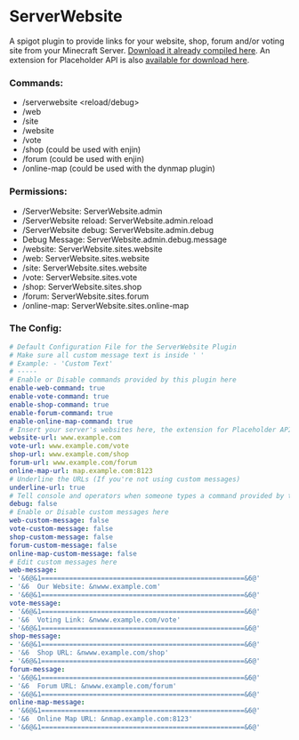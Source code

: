 # ServerWebsite
A spigot plugin to provide links for your website, shop, forum and/or voting site from your Minecraft Server.
[Download it already compiled here](https://www.spigotmc.org/resources/serverwebsite.13007/).
An extension for Placeholder API is also [available for download here](https://api.extendedclip.com/expansions/serverwebsite-expansion/).
### Commands:
* /serverwebsite <reload/debug>
* /web
* /site
* /website
* /vote
* /shop (could be used with enjin)
* /forum (could be used with enjin)
* /online-map (could be used with the dynmap plugin)
### Permissions:
* /ServerWebsite: ServerWebsite.admin
* /ServerWebsite reload: ServerWebsite.admin.reload
* /ServerWebsite debug: ServerWebsite.admin.debug
* Debug Message: ServerWebsite.admin.debug.message
* /website: ServerWebsite.sites.website
* /web: ServerWebsite.sites.website
* /site: ServerWebsite.sites.website
* /vote: ServerWebsite.sites.vote
* /shop: ServerWebsite.sites.shop
* /forum: ServerWebsite.sites.forum
* /online-map: ServerWebsite.sites.online-map
### The Config:
```yaml
# Default Configuration File for the ServerWebsite Plugin
# Make sure all custom message text is inside ' '
# Example: - 'Custom Text'
# -----
# Enable or Disable commands provided by this plugin here
enable-web-command: true
enable-vote-command: true
enable-shop-command: true
enable-forum-command: true
enable-online-map-command: true
# Insert your server's websites here, the extension for Placeholder API will also read this
website-url: www.example.com
vote-url: www.example.com/vote
shop-url: www.example.com/shop
forum-url: www.example.com/forum
online-map-url: map.example.com:8123
# Underline the URLs (If you're not using custom messages)
underline-url: true
# Tell console and operators when someone types a command provided by this plugin
debug: false
# Enable or Disable custom messages here
web-custom-message: false
vote-custom-message: false
shop-custom-message: false
forum-custom-message: false
online-map-custom-message: false
# Edit custom messages here
web-message:
- '&6@&1===================================================&6@'
- '&6  Our Website: &nwww.example.com'
- '&6@&1===================================================&6@'
vote-message:
- '&6@&1===================================================&6@'
- '&6  Voting Link: &nwww.example.com/vote'
- '&6@&1===================================================&6@'
shop-message:
- '&6@&1===================================================&6@'
- '&6  Shop URL: &nwww.example.com/shop'
- '&6@&1===================================================&6@'
forum-message:
- '&6@&1===================================================&6@'
- '&6  Forum URL: &nwww.example.com/forum'
- '&6@&1===================================================&6@'
online-map-message:
- '&6@&1===================================================&6@'
- '&6  Online Map URL: &nmap.example.com:8123'
- '&6@&1===================================================&6@'
```
